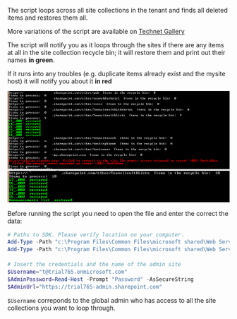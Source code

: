 The script loops across all site collections in the tenant and finds all deleted items and restores them all.

More variations of the script are available on [Technet Gallery](https://gallery.technet.microsoft.com/office/site/search?query=recycle%20bin&f%5B1%5D.Value=recycle%20bin&f%5B1%5D.Type=SearchText&f%5B0%5D.Value=Arleta%20Wanat&f%5B0%5D.Type=User&ac=4)

The script will notify you as it loops through the sites if there are any items at all in the site collection recycle bin; it will restore them and print out their names **in green**.

If it runs into any troubles (e.g. duplicate items already exist and the mysite host) it will notify you about it **in red**

<img src="../Restore all reycle bin items across all site collections/RestoreBasedAllSiteCollections-1.PNG"> 
<img src="../Restore all reycle bin items across all site collections/RestoreBasedAllSiteCollections2-1.PNG">

Before running the script you need to open the file and enter the correct the data:

 

```PowerShell
# Paths to SDK. Please verify location on your computer. 
Add-Type -Path "c:\Program Files\Common Files\microsoft shared\Web Server Extensions\16\ISAPI\Microsoft.SharePoint.Client.dll"  
Add-Type -Path "c:\Program Files\Common Files\microsoft shared\Web Server Extensions\16\ISAPI\Microsoft.SharePoint.Client.Runtime.dll"  
 
# Insert the credentials and the name of the admin site 
$Username="t@trial765.onmicrosoft.com" 
$AdminPassword=Read-Host -Prompt "Password" -AsSecureString 
$AdminUrl="https://trial765-admin.sharepoint.com"
``` 

```$Username``` correponds to the global admin who has access to all the site collections you want to loop through.
